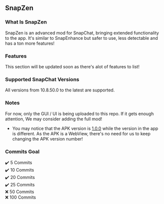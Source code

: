 ## SnapZen

### What Is SnapZen
SnapZen is an advanced mod for SnapChat, bringing extended functionality to the app. It's similar to SnapEnhance but safer to use, less detectable and has a ton more features!  


### Features
This section will be updated soon as there's alot of features to list!  


### Supported SnapChat Versions
All versions from 10.8.50.0 to the latest are supported.  


### Notes
For now, only the GUI / UI is being uploaded to this repo. If it gets enough attention, We may consider adding the full mod!  
- You may notice that the APK version is [1.0.0](https://github.com/SinfulZen/SnapZen) while the version in the app is different. As the APK is a WebView, there's no need for us to keep changing the APK version number!


### Commits Goal
✔️ 5 Commits  
✔️ 10 Commits  
✔️ 20 Commits  
✔️ 25 Commits  
❌ 50 Commits  
❌ 100 Commits  
